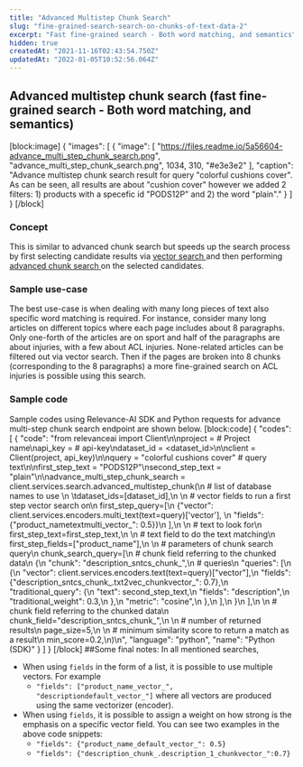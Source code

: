 ```yaml
---
title: "Advanced Multistep Chunk Search"
slug: "fine-grained-search-search-on-chunks-of-text-data-2"
excerpt: "Fast fine-grained search - Both word matching, and semantics"
hidden: true
createdAt: "2021-11-16T02:43:54.750Z"
updatedAt: "2022-01-05T10:52:56.064Z"
---
```

## Advanced multistep chunk search (fast fine-grained search - Both word matching, and semantics)
[block:image]
{
  "images": [
    {
      "image": [
        "https://files.readme.io/5a56604-advance_multi_step_chunk_search.png",
        "advance_multi_step_chunk_search.png",
        1034,
        310,
        "#e3e3e2"
      ],
      "caption": "Advance multistep chunk search result for query \"colorful cushions cover\". As can be seen, all results are about \"cushion cover\" however we added 2 filters: 1) products with a specefic id \"PODS12P\" and 2) the word \"plain\"."
    }
  ]
}
[/block]
### Concept
This is similar to advanced chunk search but speeds up the search process by first selecting candidate results via [vector search ](https://docs.relevance.ai/docs/pure-word-matching-pure-vector-search-or-combination-of-both)and then performing [advanced chunk search ](https://docs.relevance.ai/docs/fine-grained-search-search-on-chunks-of-text-data-1) on the selected candidates.

### Sample use-case
The best use-case is when dealing with many long pieces of text also specific word matching is required. For instance, consider many long articles on different topics where each page includes about 8 paragraphs. Only one-forth of the articles are on sport and half of the paragraphs are about injuries, with a few about ACL injuries. None-related articles can be filtered out via vector search. Then if the pages are broken into 8 chunks (corresponding to the 8 paragraphs) a more fine-grained search on ACL injuries is possible using this search.

### Sample code
Sample codes using Relevance-AI SDK and Python requests for advance multi-step chunk search endpoint are shown below.
[block:code]
{
  "codes": [
    {
      "code": "from relevanceai import Client\n\nproject = <PROJECT-NAME>  # Project name\napi_key = <API-KEY>       # api-key\ndataset_id = <dataset_id>\n\nclient = Client(project, api_key)\n\nquery = \"colorful cushions cover\"  # query text\n\nfirst_step_text = \"PODS12P\"\nsecond_step_text = \"plain\"\n\nadvance_multi_step_chunk_search = client.services.search.advanced_multistep_chunk(\n    # list of database names to use \n  \tdataset_ids=[dataset_id],\n  \n    # vector fields to run a first step vector search on\n    first_step_query=[\n        {\"vector\": client.services.encoders.multi_text(text=query)['vector'], \n         \"fields\": {\"product_nametextmulti_vector_\": 0.5}}\n    ],\n  \n    # text to look for\n    first_step_text=first_step_text,\n  \n    # text field to do the text matching\n    first_step_fields=[\"product_name\"],\n  \n    # parameters of chunk search query\n    chunk_search_query=[\n        # chunk field referring to the chunked data\n        {\n            \"chunk\": \"description_sntcs_chunk_\",\n            # queries\n            \"queries\": [\n                {\n                    \"vector\": client.services.encoders.text(text=query)[\"vector\"],\n                    \"fields\": {\"description_sntcs_chunk_.txt2vec_chunkvector_\": 0.7},\n                    \"traditional_query\": {\n                        \"text\": second_step_text,\n                        \"fields\": \"description\",\n                        \"traditional_weight\": 0.3,\n                    },\n                    \"metric\": \"cosine\",\n                },\n            ],\n        }\n    ],\n  \n    # chunk field referring to the chunked data\n    chunk_field=\"description_sntcs_chunk_\",\n  \n    # number of returned results\n    page_size=5,\n  \n    # minimum similarity score to return a match as a result\n    min_score=0.2,\n)\n",
      "language": "python",
      "name": "Python (SDK)"
    }
  ]
}
[/block]
##Some final notes:
In all mentioned searches,
* When using `fields` in the form of a list, it is possible to use multiple vectors. For example
    * `"fields": ["product_name_vector_", "descriptiondefault_vector_"]` where all vectors are produced using the same vectorizer (encoder).
* When using  `fields`, it is possible to assign a weight on how strong is the emphasis on a specific vector field. You can see two examples in the above code snippets:
    * `"fields": {"product_name_default_vector_": 0.5}`
    * `"fields": {"description_chunk_.description_1_chunkvector_":0.7}`